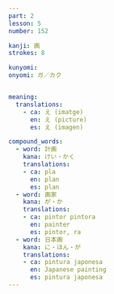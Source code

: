 ```yaml
---
part: 2
lesson: 5
number: 152

kanji: 画
strokes: 8

kunyomi:
onyomi: ガ／カク


meaning:
  translations:
    - ca: え (imatge)
      en: え (picture)
      es: え (imagen)

compound_words:
  - word: 計画
    kana: けい・かく
    translations:
    - ca: pla
      en: plan
      es: plan
  - word: 画家
    kana: が・か
    translations:
    - ca: pintor pintora
      en: painter
      es: pintor, ra
  - word: 日本画
    kana: に・ほん・が
    translations:
    - ca: pintura japonesa
      en: Japanese painting
      es: pintura japonesa
---
```

